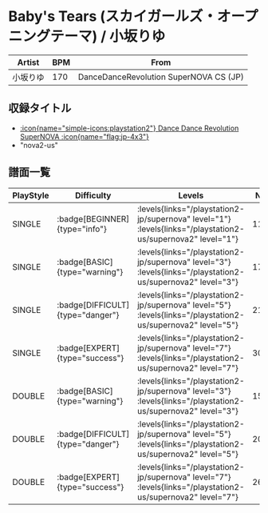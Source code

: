 # Baby's Tears (スカイガールズ・オープニングテーマ) / 小坂りゆ

|Artist|BPM|From|
|------|---|----|
|小坂りゆ|170|DanceDanceRevolution SuperNOVA CS (JP)|

## 収録タイトル

- [:icon{name="simple-icons:playstation2"} Dance Dance Revolution SuperNOVA :icon{name="flag:jp-4x3"}](/playstation2-jp/supernova)
- "nova2-us"

## 譜面一覧

|PlayStyle|Difficulty|Levels|Notes|Movie|
|---------|----------|------|-----|-----|
|SINGLE| :badge[BEGINNER]{type="info"}| :levels{links="/playstation2-jp/supernova" level="1"} :levels{links="/playstation2-us/supernova2" level="1"}|112/0||
|SINGLE| :badge[BASIC]{type="warning"}| :levels{links="/playstation2-jp/supernova" level="3"} :levels{links="/playstation2-us/supernova2" level="3"}|179/10||
|SINGLE| :badge[DIFFICULT]{type="danger"}| :levels{links="/playstation2-jp/supernova" level="5"} :levels{links="/playstation2-us/supernova2" level="5"}|210/15||
|SINGLE| :badge[EXPERT]{type="success"}| :levels{links="/playstation2-jp/supernova" level="7"} :levels{links="/playstation2-us/supernova2" level="7"}|300/11||
|DOUBLE| :badge[BASIC]{type="warning"}| :levels{links="/playstation2-jp/supernova" level="3"} :levels{links="/playstation2-us/supernova2" level="3"}|159/7||
|DOUBLE| :badge[DIFFICULT]{type="danger"}| :levels{links="/playstation2-jp/supernova" level="5"} :levels{links="/playstation2-us/supernova2" level="5"}|207/5||
|DOUBLE| :badge[EXPERT]{type="success"}| :levels{links="/playstation2-jp/supernova" level="7"} :levels{links="/playstation2-us/supernova2" level="7"}|265/5||
